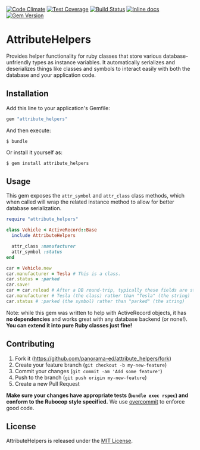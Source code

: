 [![Code Climate](https://codeclimate.com/github/panorama-ed/attribute_helpers/badges/gpa.svg)](https://codeclimate.com/github/panorama-ed/attribute_helpers) [![Test Coverage](https://codeclimate.com/github/panorama-ed/attribute_helpers/badges/coverage.svg)](https://codeclimate.com/github/panorama-ed/attribute_helpers) [![Build Status](https://travis-ci.org/panorama-ed/attribute_helpers.svg)](https://travis-ci.org/panorama-ed/attribute_helpers) [![Inline docs](http://inch-ci.org/github/panorama-ed/attribute_helpers.png)](http://inch-ci.org/github/panorama-ed/attribute_helpers) [![Gem Version](https://badge.fury.io/rb/attribute_helpers.svg)](http://badge.fury.io/rb/attribute_helpers)

# AttributeHelpers

Provides helper functionality for ruby classes that store various
database-unfriendly types as instance variables. It automatically serializes and
deserializes things like classes and symbols to interact easily with both the
database and your application code.

## Installation

Add this line to your application's Gemfile:

```ruby
gem "attribute_helpers"
```

And then execute:

    $ bundle

Or install it yourself as:

    $ gem install attribute_helpers

## Usage

This gem exposes the `attr_symbol` and `attr_class` class methods, which when
called will wrap the related instance method to allow for better database
serialization.

```ruby
require "attribute_helpers"

class Vehicle < ActiveRecord::Base
  include AttributeHelpers

  attr_class :manufacturer
  attr_symbol :status
end

car = Vehicle.new
car.manufacturer = Tesla # This is a class.
car.status = :parked
car.save!
car = car.reload # After a DB round-trip, typically these fields are strings.
car.manufacturer # Tesla (the class) rather than "Tesla" (the string)
car.status # :parked (the symbol) rather than "parked" (the string)

```

Note: while this gem was written to help with ActiveRecord
objects, it has **no dependencies** and works great with any database
backend (or none!). **You can extend it into pure Ruby classes just
fine!**

## Contributing

1. Fork it (https://github.com/panorama-ed/attribute_helpers/fork)
2. Create your feature branch (`git checkout -b my-new-feature`)
3. Commit your changes (`git commit -am 'Add some feature'`)
4. Push to the branch (`git push origin my-new-feature`)
5. Create a new Pull Request

**Make sure your changes have appropriate tests (`bundle exec rspec`)
and conform to the Rubocop style specified.** We use
[overcommit](https://github.com/causes/overcommit) to enforce good code.

## License

AttributeHelpers is released under the
[MIT License](https://github.com/panorama-ed/attribute_helpers/blob/master/LICENSE.txt).
